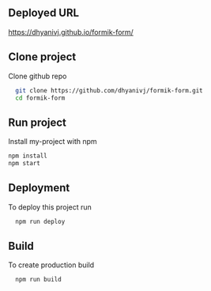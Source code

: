 
## Deployed URL

https://dhyanivj.github.io/formik-form/

## Clone project 

Clone github repo

```bash
  git clone https://github.com/dhyanivj/formik-form.git
  cd formik-form
```


## Run project 

Install my-project with npm

```bash
npm install
npm start
```
    
## Deployment

To deploy this project run

```bash
  npm run deploy
```


## Build

To create production build

```bash
  npm run build
```


